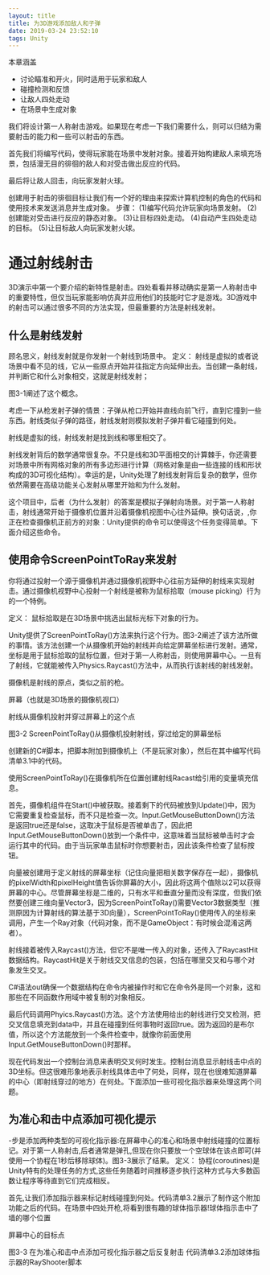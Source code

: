 ```yaml
---
layout: title
title: 为3D游戏添加敌人和子弹
date: 2019-03-24 23:52:10
tags: Unity
---
```

本章涵盖
* 讨论瞄准和开火，同时适用于玩家和敌人
* 碰撞检测和反馈
* 让敌人四处走动
* 在场景中生成对象

<!--more-->

我们将设计第一人称射击游戏。如果现在考虑一下我们需要什么，则可以归结为需要射击的能力和一些可以射击的东西。

首先我们将编写代码，使得玩家能在场景中发射对象。接着开始构建敌人来填充场景，包括漫无目的徘徊的敌人和对受击做出反应的代码。

最后将让敌人回击，向玩家发射火球。

创建用于射击的徘徊目标让我们有一个好的理由来探索计算机控制的角色的代码和使用技术来发送消息并生成对象。
步骤：
(1)编写代码允许玩家向场景发射。
(2)创建能对受击进行反应的静态对象。
(3)让目标四处走动。
(4)自动产生四处走动的目标。
(5)让目标敌人向玩家发射火球。

# 通过射线射击
3D演示中第一个要介绍的新特性是射击。四处看看并移动确实是第一人称射击中的重要特性，但仅当玩家能影响仿真并应用他们的技能时它才是游戏。3D游戏中的射击可以通过很多不同的方法实现，但最重要的方法是射线发射。

## 什么是射线发射

顾名思义，射线发射就是你发射一个射线到场景中。
定义：
射线是虚拟的或者说场景中看不见的线，它从一些原点开始并往指定方向延伸出去。当创建一条射线，并判断它和什么对象相交，这就是射线发射；

图3-1阐述了这个概念。

考虑一下从枪发射子弹的情景：子弹从枪口开始并直线向前飞行，直到它撞到一些东西。射线类似子弹的路径，射线发射则模拟发射子弹并看它碰撞到何处。

射线是虚拟的线，射线发射是找到线和哪里相交了。

射线发射背后的数学通常很复杂。不只是线和3D平面相交的计算棘手，你还需要对场景中所有网格对象的所有多边形进行计算（网格对象是由一些连接的线和形状构成的3D可视化结构）。幸运的是，Unity处理了射线发射背后复杂的数学，但你依然需要在高级功能关心发射从哪里开始和为什么发射。

这个项目中，后者（为什么发射）的答案是模拟子弹射向场景。对于第一人称射击，射线通常开始于摄像机位置并沿着摄像机视图中心往外延伸。换句话说，,你正在检查摄像机正前方的对象：Unity提供的命令可以使得这个任务变得简单。下面介绍这些命令。

## 使用命令ScreenPointToRay来发射

你将通过投射一个源于摄像机并通过摄像机视野中心往前方延伸的射线来实现射击。通过摄像机视野中心投射一个射线是被称为鼠标拾取（mouse picking）行为的一个特例。

定义：
鼠标拾取是在3D场景中挑选出鼠标光标下对象的行为。

Unity提供了ScreenPointToRay()方法来执行这个行为。图3-2阐述了该方法所做的事情。该方法创建一个从摄像机开始的射线并向给定屏幕坐标进行发射。通常，坐标是用于鼠标拾取的鼠标位置，但对于第一人称射击，则使用屏幕中心。一旦有了射线，它就能被传入Physics.Raycast()方法中，从而执行该射线的射线发射。

摄像机是射线的原点，类似之前的枪。

屏幕（也就是3D场景的摄像机视口）

射线从摄像机投射并穿过屏幕上的这个点

图3-2 ScreenPointToRay()从摄像机投射射线，穿过给定的屏幕坐标

创建新的C#脚本，把脚本附加到摄像机上（不是玩家对象），然后在其中编写代码清单3.1中的代码。

使用ScreenPointToRay()在摄像机所在位置创建射线Racast给引用的变量填充信息。

首先，摄像机组件在Start()中被获取。接着剩下的代码被放到Update()中，因为它需要重复检查鼠标，而不只是检查一次。Input.GetMouseButtonDown()方法是返回true还是false，这取决于鼠标是否被单击了，因此把Input.GetMouseButtonDown()放到一个条件中，这意味着当鼠标被单击时才会运行其中的代码。由于当玩家单击鼠标时你想要射击，因此该条件检查了鼠标按钮。


向量被创建用于定义射线的屏幕坐标（记住向量把相关数字保存在一起），摄像机的pixelWidth和pixelHeight值告诉你屏幕的大小，因此将这两个值除以2可以获得屏幕的中心。尽管屏幕坐标是二维的，只有水平和垂直分量而没有深度，但我们依然要创建三维向量Vector3，因为ScreenPointToRay()需要Vector3数据类型（推测原因为计算射线的算法基于3D向量），ScreenPointToRay()使用传入的坐标来调用，产生一个Ray对象（代码对象，而不是GameObject：有时候会混淆这两者）。

射线接着被传入Raycast()方法，但它不是唯一传入的对象，还传入了RaycastHit数据结构。RaycastHit是关于射线交叉信息的包装，包括在哪里交叉和与哪个对象发生交叉。

C#语法out确保一个数据结构在命令内被操作时和它在命令外是同一个对象，这和那些在不同函数作用域中被复制的对象相反。

最后代码调用Phyics.Raycast()方法。这个方法使用给出的射线进行交叉检测，把交叉信息填充到data中，并且在碰撞到任何事物时返回true。因为返回的是布尔值，所以这个方法能放到一个条件检查中，就像你前面使用Input.GetMouseButtonDown()时那样。

现在代码发出一个控制台消息来表明交叉何时发生。控制台消息显示射线击中点的3D坐标。但这很难形象地表示射线具体击中了何处，同样，现在也很难知道屏幕的中心（即射线穿过的地方）在何处。下面添加一些可视化指示器来处理这两个问题。

## 为准心和击中点添加可视化提示

-步是添加两种类型的可视化指示器:在屏幕中心的准心和场景中射线碰撞的位置标记。对于第一人称射击,后者通常是弹孔,但现在你只要放一个空球体在该点即可(并使用一个协程在1秒后移除球体)。图3-3展示了结果。
定义：
协程(coroutines)是Unity特有的处理任务的方式,这些任务随着时间推移逐步执行这种方式与大多数函数让程序等待直到它们完成相反。

首先,让我们添加指示器来标记射线碰撞到何处。代码清单3.2展示了制作这个附加功能之后的代码。在场景中四处开枪,将看到很有趣的球体指示器!球体指示击中了墙的哪个位置

屏幕中心的目标点

图3-3 在为准心和击中点添加可视化指示器之后反复射击
代码清单3.2添加球体指示器的RayShooter脚本